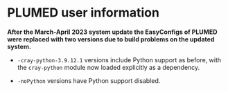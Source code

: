 # PLUMED user information

**After the March-April 2023 system update the EasyConfigs of PLUMED were replaced with 
two versions due to build problems on the updated system.**

-   `-cray-python-3.9.12.1` versions include Python support as before, with the
    `cray-python` module now loaded explicitly as a dependency.
 
-   `-noPython` versions have Python support disabled.
